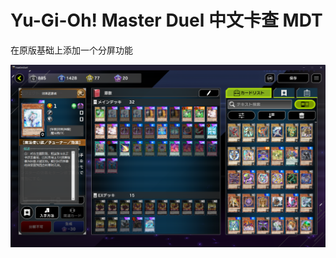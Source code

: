 # Yu-Gi-Oh! Master Duel 中文卡查 MDT

在原版基础上添加一个分屏功能

![MDT](https://github.com/cm-MMK-2/mdt/raw/master/IMG/20220215035016.png "preview")